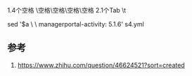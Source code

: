 


1.4个空格
\空格\空格\空格\空格
2.1个Tab
\t

sed '$a \ \ managerportal-activity: 5.1.6' s4.yml

## 参考

1. https://www.zhihu.com/question/46624521?sort=created